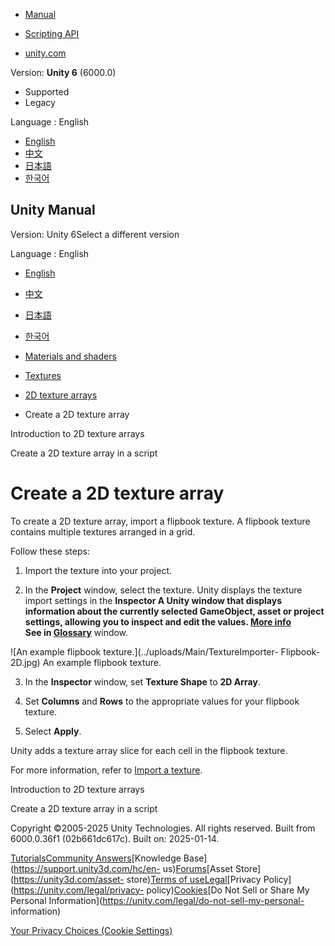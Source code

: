 [](https://docs.unity3d.com)

  * [Manual](../Manual/index.html)
  * [Scripting API](../ScriptReference/index.html)

  * [unity.com](https://unity.com/)

Version: **Unity 6** (6000.0)

  * Supported
  * Legacy

Language : English

  * [English](/Manual/class-Texture2DArray-import.html)
  * [中文](/cn/current/Manual/class-Texture2DArray-import.html)
  * [日本語](/ja/current/Manual/class-Texture2DArray-import.html)
  * [한국어](/kr/current/Manual/class-Texture2DArray-import.html)

[](https://docs.unity3d.com)

## Unity Manual

Version: Unity 6Select a different version

Language : English

  * [English](/Manual/class-Texture2DArray-import.html)
  * [中文](/cn/current/Manual/class-Texture2DArray-import.html)
  * [日本語](/ja/current/Manual/class-Texture2DArray-import.html)
  * [한국어](/kr/current/Manual/class-Texture2DArray-import.html)

  * [Materials and shaders](materials-and-shaders.html)
  * [Textures](Textures-landing.html)
  * [2D texture arrays](class-Texture2DArray.html)
  * Create a 2D texture array

[](texture-arrays-introduction.html)

Introduction to 2D texture arrays

[](class-Texture2DArray-create.html)

Create a 2D texture array in a script

# Create a 2D texture array

To create a 2D texture array, import a flipbook texture. A flipbook texture
contains multiple textures arranged in a grid.

Follow these steps:

  1. Import the texture into your project.

  2. In the **Project** window, select the texture. Unity displays the texture import settings in the ****Inspector** A Unity window that displays information about the currently selected GameObject, asset or project settings, allowing you to inspect and edit the values. [More info](UsingTheInspector.html)  
See in [Glossary](Glossary.html#Inspector)** window.

![An example flipbook texture.](../uploads/Main/TextureImporter-
Flipbook-2D.jpg) An example flipbook texture.

  3. In the **Inspector** window, set **Texture Shape** to **2D Array**.

  4. Set **Columns** and **Rows** to the appropriate values for your flipbook texture.

  5. Select **Apply**.

Unity adds a texture array slice for each cell in the flipbook texture.

For more information, refer to [Import a texture](ImportingTextures.html).

[](texture-arrays-introduction.html)

Introduction to 2D texture arrays

[](class-Texture2DArray-create.html)

Create a 2D texture array in a script

Copyright ©2005-2025 Unity Technologies. All rights reserved. Built from
6000.0.36f1 (02b661dc617c). Built on: 2025-01-14.

[Tutorials](https://learn.unity.com/)[Community
Answers](https://answers.unity3d.com)[Knowledge
Base](https://support.unity3d.com/hc/en-
us)[Forums](https://forum.unity3d.com)[Asset Store](https://unity3d.com/asset-
store)[Terms of
use](https://docs.unity3d.com/Manual/TermsOfUse.html)[Legal](https://unity.com/legal)[Privacy
Policy](https://unity.com/legal/privacy-
policy)[Cookies](https://unity.com/legal/cookie-policy)[Do Not Sell or Share
My Personal Information](https://unity.com/legal/do-not-sell-my-personal-
information)

[Your Privacy Choices (Cookie Settings)](javascript:void\(0\);)

